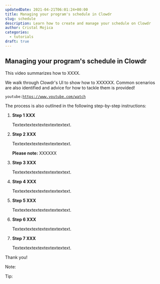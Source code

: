 ```yaml
---
updatedDate: 2021-04-21T06:01:24+00:00
title: Managing your program's schedule in Clowdr
slug: schedule
description: Learn how to create and manage your schedule on Clowdr
author: Cristal Mojica
categories:
  - tutorials
draft: true
---
```


## Managing your program's schedule in Clowdr

This video summarizes how to XXXX.

We walk through Clowdr's UI to show how to XXXXXX. Common scenarios are also identified and advice for how to tackle them is provided!

`youtube:`[`https://www.youtube.com/watch`](https://www.youtube.com/watch "https://www.youtube.com/watch")

The process is also outlined in the following step-by-step instructions:

1. **Step 1 XXX**

   Textextextextextextextextext.

2. **Step 2 XXX**

   Textextextextextextextextext.

   **Please note:** XXXXXX

3. **Step 3 XXX**

   Textextextextextextextextext.

4. **Step 4 XXX**

   Textextextextextextextextext.

5. **Step 5 XXX**

   Textextextextextextextextext.

6. **Step 6 XXX**

   Textextextextextextextextext.

7. **Step 7 XXX**

   Textextextextextextextextext.

Thank you!

Note:

Tip:
